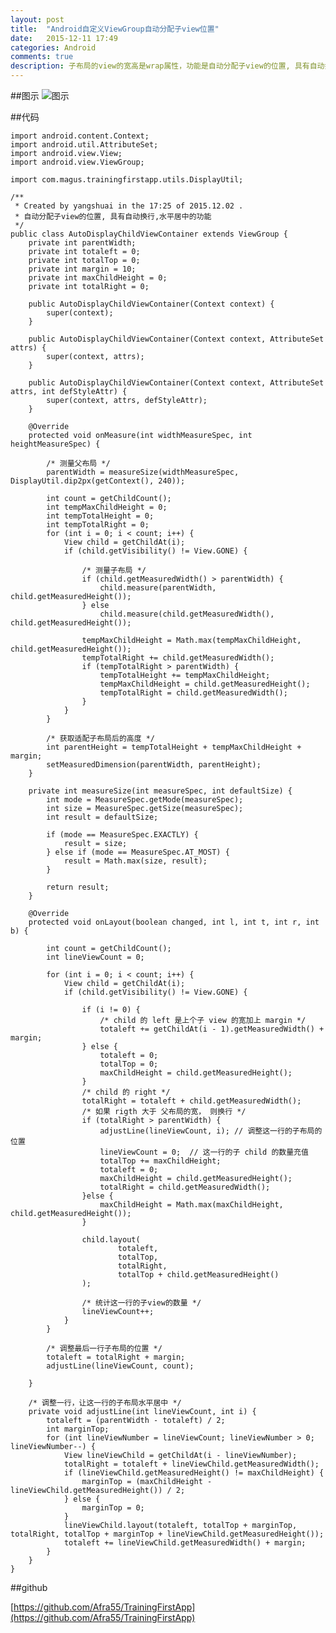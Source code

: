 ```yaml
---
layout: post
title:  "Android自定义ViewGroup自动分配子view位置"
date:   2015-12-11 17:49
categories: Android
comments: true
description: 子布局的view的宽高是wrap属性，功能是自动分配子view的位置, 具有自动换行,水平居中的功能
---
```


##图示
![图示](http://img.blog.csdn.net/20151203125404815)

##代码

	import android.content.Context;
	import android.util.AttributeSet;
	import android.view.View;
	import android.view.ViewGroup;
	
	import com.magus.trainingfirstapp.utils.DisplayUtil;
	
	/**
	 * Created by yangshuai in the 17:25 of 2015.12.02 .
	 * 自动分配子view的位置, 具有自动换行,水平居中的功能
	 */
    public class AutoDisplayChildViewContainer extends ViewGroup {
	    private int parentWidth;
	    private int totaleft = 0;
	    private int totalTop = 0;
	    private int margin = 10;
	    private int maxChildHeight = 0;
	    private int totalRight = 0;
	
	    public AutoDisplayChildViewContainer(Context context) {
	        super(context);
	    }
	
	    public AutoDisplayChildViewContainer(Context context, AttributeSet attrs) {
	        super(context, attrs);
	    }
	
	    public AutoDisplayChildViewContainer(Context context, AttributeSet attrs, int defStyleAttr) {
	        super(context, attrs, defStyleAttr);
	    }
	
	    @Override
	    protected void onMeasure(int widthMeasureSpec, int heightMeasureSpec) {
	
	        /* 测量父布局 */
	        parentWidth = measureSize(widthMeasureSpec, DisplayUtil.dip2px(getContext(), 240));
	
	        int count = getChildCount();
	        int tempMaxChildHeight = 0;
	        int tempTotalHeight = 0;
	        int tempTotalRight = 0;
	        for (int i = 0; i < count; i++) {
	            View child = getChildAt(i);
	            if (child.getVisibility() != View.GONE) {
	
	                /* 测量子布局 */
	                if (child.getMeasuredWidth() > parentWidth) {
	                    child.measure(parentWidth, child.getMeasuredHeight());
	                } else
	                    child.measure(child.getMeasuredWidth(), child.getMeasuredHeight());
	
	                tempMaxChildHeight = Math.max(tempMaxChildHeight, child.getMeasuredHeight());
	                tempTotalRight += child.getMeasuredWidth();
	                if (tempTotalRight > parentWidth) {
	                    tempTotalHeight += tempMaxChildHeight;
	                    tempMaxChildHeight = child.getMeasuredHeight();
	                    tempTotalRight = child.getMeasuredWidth();
	                }
	            }
	        }
	
	        /* 获取适配子布局后的高度 */
	        int parentHeight = tempTotalHeight + tempMaxChildHeight + margin;
	        setMeasuredDimension(parentWidth, parentHeight);
	    }
	
	    private int measureSize(int measureSpec, int defaultSize) {
	        int mode = MeasureSpec.getMode(measureSpec);
	        int size = MeasureSpec.getSize(measureSpec);
	        int result = defaultSize;
	
	        if (mode == MeasureSpec.EXACTLY) {
	            result = size;
	        } else if (mode == MeasureSpec.AT_MOST) {
	            result = Math.max(size, result);
	        }
	
	        return result;
	    }
	
	    @Override
	    protected void onLayout(boolean changed, int l, int t, int r, int b) {
	
	        int count = getChildCount();
	        int lineViewCount = 0;
	
	        for (int i = 0; i < count; i++) {
	            View child = getChildAt(i);
	            if (child.getVisibility() != View.GONE) {
	
	                if (i != 0) {
	                    /* child 的 left 是上个子 view 的宽加上 margin */
	                    totaleft += getChildAt(i - 1).getMeasuredWidth() + margin;
	                } else {
	                    totaleft = 0;
	                    totalTop = 0;
	                    maxChildHeight = child.getMeasuredHeight();
	                }
	                /* child 的 right */
	                totalRight = totaleft + child.getMeasuredWidth();
	                /* 如果 rigth 大于 父布局的宽， 则换行 */
	                if (totalRight > parentWidth) {
	                    adjustLine(lineViewCount, i); // 调整这一行的子布局的位置
	                    lineViewCount = 0;  // 这一行的子 child 的数量充值
	                    totalTop += maxChildHeight;
	                    totaleft = 0;
	                    maxChildHeight = child.getMeasuredHeight();
	                    totalRight = child.getMeasuredWidth();
	                }else {
	                    maxChildHeight = Math.max(maxChildHeight, child.getMeasuredHeight());
	                }
	
	                child.layout(
	                        totaleft,
	                        totalTop,
	                        totalRight,
	                        totalTop + child.getMeasuredHeight()
	                );
	
	                /* 统计这一行的子view的数量 */
	                lineViewCount++;
	            }
	        }
	
	        /* 调整最后一行子布局的位置 */
	        totaleft = totalRight + margin;
	        adjustLine(lineViewCount, count);
	
	    }
	
	    /* 调整一行，让这一行的子布局水平居中 */
	    private void adjustLine(int lineViewCount, int i) {
	        totaleft = (parentWidth - totaleft) / 2;
	        int marginTop;
	        for (int lineViewNumber = lineViewCount; lineViewNumber > 0; lineViewNumber--) {
	            View lineViewChild = getChildAt(i - lineViewNumber);
	            totalRight = totaleft + lineViewChild.getMeasuredWidth();
	            if (lineViewChild.getMeasuredHeight() != maxChildHeight) {
	                marginTop = (maxChildHeight - lineViewChild.getMeasuredHeight()) / 2;
	            } else {
	                marginTop = 0;
	            }
	            lineViewChild.layout(totaleft, totalTop + marginTop, totalRight, totalTop + marginTop + lineViewChild.getMeasuredHeight());
	            totaleft += lineViewChild.getMeasuredWidth() + margin;
	        }
	    }
	}

##github

[https://github.com/Afra55/TrainingFirstApp](https://github.com/Afra55/TrainingFirstApp)